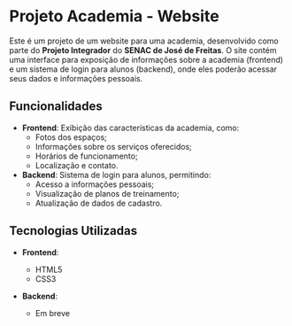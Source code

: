 # Projeto Academia - Website

Este é um projeto de um website para uma academia, desenvolvido como parte do **Projeto Integrador** do **SENAC de José de Freitas**. O site contém uma interface para exposição de informações sobre a academia (frontend) e um sistema de login para alunos (backend), onde eles poderão acessar seus dados e informações pessoais.

## Funcionalidades

- **Frontend**: Exibição das características da academia, como:
  - Fotos dos espaços;
  - Informações sobre os serviços oferecidos;
  - Horários de funcionamento;
  - Localização e contato.
- **Backend**: Sistema de login para alunos, permitindo:
  - Acesso a informações pessoais;
  - Visualização de planos de treinamento;
  - Atualização de dados de cadastro.

## Tecnologias Utilizadas

- **Frontend**:

  - HTML5
  - CSS3

- **Backend**:
  - Em breve
